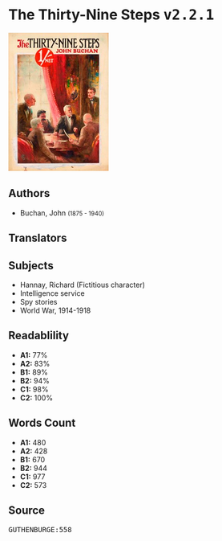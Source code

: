 # The Thirty-Nine Steps <kbd>v2.2.1</kbd>

![](./cover.medium.jpg "")

## Authors


 - Buchan, John <small>(1875 - 1940)</small>

## Translators



## Subjects


 - Hannay, Richard (Fictitious character)
 - Intelligence service
 - Spy stories
 - World War, 1914-1918

## Readablility


 - **A1:** 77%
 - **A2:** 83%
 - **B1:** 89%
 - **B2:** 94%
 - **C1:** 98%
 - **C2:** 100%

## Words Count


 - **A1:** 480
 - **A2:** 428
 - **B1:** 670
 - **B2:** 944
 - **C1:** 977
 - **C2:** 573

## Source


<kbd>GUTHENBURGE:558</kbd>
